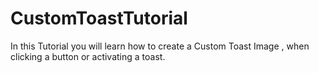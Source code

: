 # CustomToastTutorial
In this Tutorial you will learn how to create a Custom Toast Image , when clicking a button or activating a toast.
